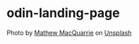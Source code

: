 # odin-landing-page

Photo by <a href="https://unsplash.com/@matmacq?utm_source=unsplash&utm_medium=referral&utm_content=creditCopyText">Mathew MacQuarrie</a> on <a href="https://unsplash.com/s/photos/skull?utm_source=unsplash&utm_medium=referral&utm_content=creditCopyText">Unsplash</a>
  